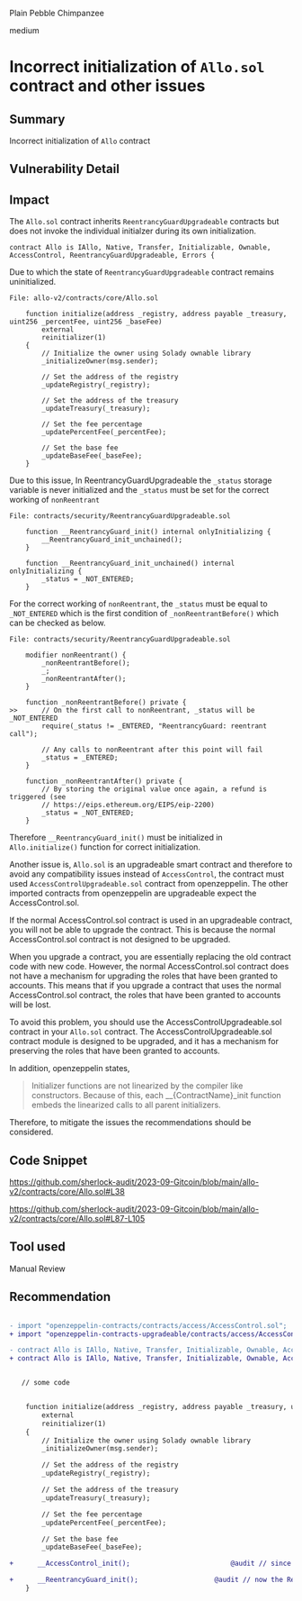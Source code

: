 Plain Pebble Chimpanzee

medium

# Incorrect initialization of `Allo.sol` contract and other issues
## Summary
Incorrect initialization of `Allo` contract

## Vulnerability Detail
## Impact

The `Allo.sol` contract inherits `ReentrancyGuardUpgradeable`  contracts but does not invoke the individual initialzer during its own initialization. 

```Solidity
contract Allo is IAllo, Native, Transfer, Initializable, Ownable, AccessControl, ReentrancyGuardUpgradeable, Errors {
```

Due to which the state of `ReentrancyGuardUpgradeable` contract remains uninitialized.

```Solidity
File: allo-v2/contracts/core/Allo.sol

    function initialize(address _registry, address payable _treasury, uint256 _percentFee, uint256 _baseFee)
        external
        reinitializer(1)
    {
        // Initialize the owner using Solady ownable library
        _initializeOwner(msg.sender);

        // Set the address of the registry
        _updateRegistry(_registry);

        // Set the address of the treasury
        _updateTreasury(_treasury);

        // Set the fee percentage
        _updatePercentFee(_percentFee);

        // Set the base fee
        _updateBaseFee(_baseFee);
    }
```

Due to this issue, In ReentrancyGuardUpgradeable the `_status` storage variable is never initialized and the `_status` must be set for the correct working of `nonReentrant` 

```Solidity
File: contracts/security/ReentrancyGuardUpgradeable.sol

    function __ReentrancyGuard_init() internal onlyInitializing {
        __ReentrancyGuard_init_unchained();
    }

    function __ReentrancyGuard_init_unchained() internal onlyInitializing {
        _status = _NOT_ENTERED;
    }
```

For the correct working of `nonReentrant`, the `_status` must be equal to `_NOT_ENTERED` which is the first condition of `_nonReentrantBefore()` which can be checked as below.

```Solidity
File: contracts/security/ReentrancyGuardUpgradeable.sol

    modifier nonReentrant() {
        _nonReentrantBefore();
        _;
        _nonReentrantAfter();
    }

    function _nonReentrantBefore() private {
>>      // On the first call to nonReentrant, _status will be _NOT_ENTERED
        require(_status != _ENTERED, "ReentrancyGuard: reentrant call");

        // Any calls to nonReentrant after this point will fail
        _status = _ENTERED;
    }

    function _nonReentrantAfter() private {
        // By storing the original value once again, a refund is triggered (see
        // https://eips.ethereum.org/EIPS/eip-2200)
        _status = _NOT_ENTERED;
    }
```

Therefore `__ReentrancyGuard_init()` must be initialized in `Allo.initialize()` function for correct initialization.

Another issue is, `Allo.sol` is an upgradeable smart contract and therefore to avoid any compatibility issues instead of `AccessControl`, the contract must used `AccessControlUpgradeable.sol` contract from openzeppelin. The other imported contracts from openzeppelin are upgradeable expect the AccessControl.sol. 

If the normal AccessControl.sol contract is used in an upgradeable contract, you will not be able to upgrade the contract. This is because the normal AccessControl.sol contract is not designed to be upgraded.

When you upgrade a contract, you are essentially replacing the old contract code with new code. However, the normal AccessControl.sol contract does not have a mechanism for upgrading the roles that have been granted to accounts. This means that if you upgrade a contract that uses the normal AccessControl.sol contract, the roles that have been granted to accounts will be lost.

To avoid this problem, you should use the AccessControlUpgradeable.sol contract in your `Allo.sol` contract. The AccessControlUpgradeable.sol contract module is designed to be upgraded, and it has a mechanism for preserving the roles that have been granted to accounts.

In addition, openzeppelin states,

> Initializer functions are not linearized by the compiler like constructors. Because of this, each __{ContractName}_init function embeds the linearized calls to all parent initializers.

Therefore, to mitigate the issues the recommendations should be considered.

## Code Snippet
https://github.com/sherlock-audit/2023-09-Gitcoin/blob/main/allo-v2/contracts/core/Allo.sol#L38

https://github.com/sherlock-audit/2023-09-Gitcoin/blob/main/allo-v2/contracts/core/Allo.sol#L87-L105

## Tool used
Manual Review

## Recommendation

```diff

- import "openzeppelin-contracts/contracts/access/AccessControl.sol";
+ import "openzeppelin-contracts-upgradeable/contracts/access/AccessControlUpgradeable.sol";

- contract Allo is IAllo, Native, Transfer, Initializable, Ownable, AccessControl, ReentrancyGuardUpgradeable, Errors {
+ contract Allo is IAllo, Native, Transfer, Initializable, Ownable, AccessControlUpgradeable, ReentrancyGuardUpgradeable, Errors {


   // some code


    function initialize(address _registry, address payable _treasury, uint256 _percentFee, uint256 _baseFee)
        external
        reinitializer(1)
    {
        // Initialize the owner using Solady ownable library
        _initializeOwner(msg.sender);

        // Set the address of the registry
        _updateRegistry(_registry);

        // Set the address of the treasury
        _updateTreasury(_treasury);

        // Set the fee percentage
        _updatePercentFee(_percentFee);

        // Set the base fee
        _updateBaseFee(_baseFee);

+      __AccessControl_init();                         @audit // since we are inheriting the AccessControlUpgradeable and __AccessControl_init is an empty function and does not required to be initialize and it is optional but for better clarity it is shown here

+      __ReentrancyGuard_init();                   @audit // now the ReentrancyGuard will be initialized with status as _NOT_ENTERED
    }
```